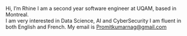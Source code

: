  Hi, I’m Rhine
 I am a second year software engineer at UQAM,  based in Montreal.  
I am very interested in Data Science, AI and CyberSecurity
I am fluent in both English and French.
My email is Promitkumarnag@gmail.com


<!---
promit012/promit012 is a ✨ special ✨ repository because its `README.md` (this file) appears on your GitHub profile.
You can click the Preview link to take a look at your changes.
--->
